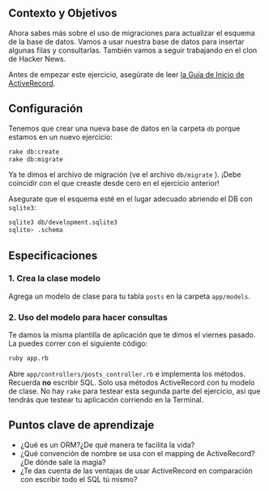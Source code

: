 ## Contexto y Objetivos

Ahora sabes más sobre el uso de migraciones para actualizar el esquema de la base de datos. Vamos a usar nuestra base de datos para insertar algunas filas y consultarlas. También vamos a seguir trabajando en el clon de Hacker News.

Antes de empezar este ejercicio, asegúrate de leer [la Guía de Inicio de ActiveRecord](http://guides.rubyonrails.org/active_record_basics.html).

## Configuración

Tenemos que crear una nueva base de datos en la carpeta `db` porque estamos en un nuevo ejercicio:

```bash
rake db:create
rake db:migrate
```

Ya te dimos el archivo de migración (ve el archivo `db/migrate` ). ¡Debe coincidir con el que creaste desde cero en el ejercicio anterior!

Asegurate que el esquema esté en el lugar adecuado abriendo el DB con `sqlite3`:

```bash
sqlite3 db/development.sqlite3
sqlite> .schema
```

## Especificaciones

### 1. Crea la clase modelo

Agrega un modelo de clase para tu tabla `posts` en la carpeta `app/models`.

### 2. Uso del modelo para hacer consultas

Te damos la misma plantilla de aplicación que te dimos el viernes pasado. La puedes correr con el siguiente código:

```bash
ruby app.rb
```

Abre `app/controllers/posts_controller.rb` e implementa los métodos. Recuerda **no** escribir SQL. Solo usa métodos ActiveRecord con tu modelo de clase.
No hay `rake` para testear esta segunda parte del ejercicio, así que tendrás que testear tu aplicación corriendo en la Terminal.

## Puntos clave de aprendizaje

* ¿Qué es un ORM?¿De qué manera te facilita la vida?
* ¿Qué convención de nombre se usa con el mapping de ActiveRecord?¿De dónde sale la magia?
* ¿Te das cuenta de las ventajas de usar ActiveRecord en comparación con escribir todo el SQL tú mismo?
